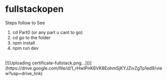 # fullstackopen
Steps follow to See
1) cd Part0 (or any part u cant to go)
2) cd go to the folder 
3) npm install
4) npm run dev
<br/>
[![Uploading certificate-fullstack.png…]()](https://drive.google.com/file/d/1_rHwIPnK6VK8EohmSjKYJZivZgTp1ed9/view?usp=drive_link)
